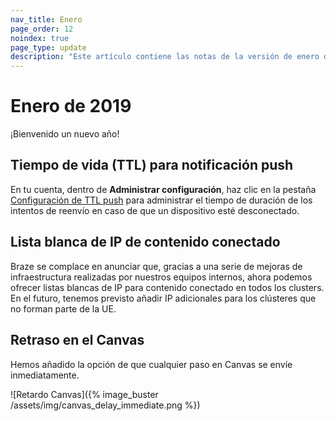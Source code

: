 ```yaml
---
nav_title: Enero
page_order: 12
noindex: true
page_type: update
description: "Este artículo contiene las notas de la versión de enero de 2019."
---
```

# Enero de 2019

¡Bienvenido un nuevo año!

## Tiempo de vida (TTL) para notificación push

En tu cuenta, dentro de **Administrar configuración**, haz clic en la pestaña [Configuración de TTL push]({{site.baseurl}}/user_guide/administrative/app_settings/push_settings/) para administrar el tiempo de duración de los intentos de reenvío en caso de que un dispositivo esté desconectado.

## Lista blanca de IP de contenido conectado

Braze se complace en anunciar que, gracias a una serie de mejoras de infraestructura realizadas por nuestros equipos internos, ahora podemos ofrecer listas blancas de IP para contenido conectado en todos los clusters. En el futuro, tenemos previsto añadir IP adicionales para los clústeres que no forman parte de la UE.

## Retraso en el Canvas

Hemos añadido la opción de que cualquier paso en Canvas se envíe inmediatamente.

![Retardo Canvas]({% image_buster /assets/img/canvas_delay_immediate.png %})

